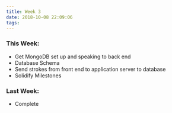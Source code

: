 ```yaml
---
title: Week 3
date: 2018-10-08 22:09:06
tags:
---
```


### This Week:
* Get MongoDB set up and speaking to back end
* Database Schema
* Send strokes from front end to application server to database
* Solidify Milestones

### Last Week:
* Complete
